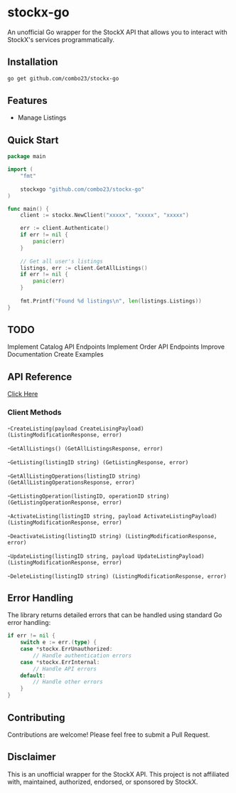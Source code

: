# stockx-go

An unofficial Go wrapper for the StockX API that allows you to interact with StockX's services programmatically.

## Installation

```bash
go get github.com/combo23/stockx-go
```

## Features

- Manage Listings

## Quick Start

```go
package main

import (
    "fmt"
    
    stockxgo "github.com/combo23/stockx-go"
)

func main() {
    client := stockx.NewClient("xxxxx", "xxxxx", "xxxxx")

    err := client.Authenticate()
    if err != nil {
        panic(err)
    }
    
    // Get all user's listings
    listings, err := client.GetAllListings()
    if err != nil {
        panic(err)
    }
    
    fmt.Printf("Found %d listings\n", len(listings.Listings))
}
```

## TODO

Implement Catalog API Endpoints
Implement Order API Endpoints
Improve Documentation
Create Examples

## API Reference

[Click Here]("https://developer.stockx.com/openapi/reference/overview/")

### Client Methods

-`CreateListing(payload CreateLisingPayload) (ListingModificationResponse, error)`

-`GetAllListings() (GetAllListingsResponse, error)`

-`GetListing(listingID string) (GetListingResponse, error)`

-`GetAllListingOperations(listingID string) (GetAllListingOperationsResponse, error)`

-`GetListingOperation(listingID, operationID string) (GetListingOperationResponse, error)`

-`ActivateListing(listingID string, payload ActivateListingPayload) (ListingModificationResponse, error)`

-`DeactivateListing(listingID string) (ListingModificationResponse, error)`

-`UpdateListing(listingID string, payload UpdateListingPayload) (ListingModificationResponse, error)`

-`DeleteListing(listingID string) (ListingModificationResponse, error)`

## Error Handling

The library returns detailed errors that can be handled using standard Go error handling:

```go
if err != nil {
    switch e := err.(type) {
    case *stockx.ErrUnauthorized:
        // Handle authentication errors
    case *stockx.ErrInternal:
        // Handle API errors
    default:
        // Handle other errors
    }
}
```

## Contributing

Contributions are welcome! Please feel free to submit a Pull Request.

## Disclaimer

This is an unofficial wrapper for the StockX API. This project is not affiliated with, maintained, authorized, endorsed, or sponsored by StockX.